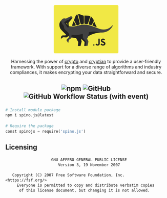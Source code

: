 <div align="center">
  <p></p>
  <img src="https://github.com/NotReeceHarris/spino.js/blob/main/spino-logo.png?raw=true" width="40%"/>
  <p></p>
  <p>Harnessing the power of <a href="https://nodejs.org/api/crypto.html">crypto</a> and <a href="https://github.com/tugrul/cryptian">cryptian</a> to provide a user-friendly framework. With support for a diverse range of algorithms and industry compliances, it makes encrypting your data straightforward and secure.</p>
</div>

<h2 align="center">
  <img src="https://img.shields.io/npm/v/spino.js?style=for-the-badge&amp;labelColor=%23313531&amp;color=%23f1e845" alt="npm">
  <img src="https://img.shields.io/github/license/notreeceharris/spino.js?style=for-the-badge&amp;labelColor=%23313531&amp;color=%23f1e845" alt="GitHub">
  <img alt="GitHub Workflow Status (with event)" src="https://img.shields.io/github/actions/workflow/status/NotReeceHarris/spino.js/github-code-scanning%2Fcodeql?style=for-the-badge&label=CodeQL&labelColor=%23313531&color=%23f1e845">
  <p> </p>
</h2>

```py
# Install module package
npm i spino.js@latest

# Require the package
const spinojs = require('spino.js')
```

## Licensing
```
                    GNU AFFERO GENERAL PUBLIC LICENSE
                       Version 3, 19 November 2007

   Copyright (C) 2007 Free Software Foundation, Inc. <https://fsf.org/>
     Everyone is permitted to copy and distribute verbatim copies
      of this license document, but changing it is not allowed.
```
